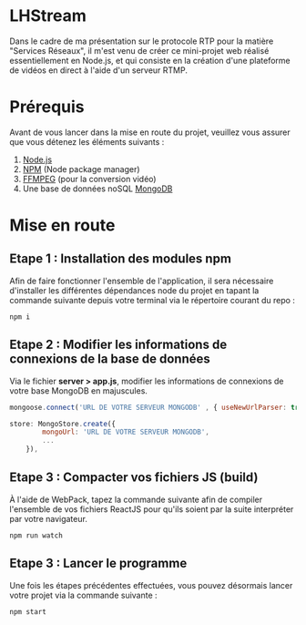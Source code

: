 # LHStream

Dans le cadre de ma présentation sur le protocole RTP pour la matière "Services Réseaux", il m'est venu de créer ce mini-projet web réalisé essentiellement en Node.js, et qui consiste en la création d'une plateforme de vidéos en direct à l'aide d'un serveur RTMP.

# Prérequis

Avant de vous lancer dans la mise en route du projet, veuillez vous assurer que vous détenez les éléments suivants :

1. [Node.js](https://nodejs.org/en/)
2. [NPM](https://www.npmjs.com/) (Node package manager)
3. [FFMPEG](https://www.ffmpeg.org/) (pour la conversion vidéo)
4. Une base de données noSQL [MongoDB](https://www.mongodb.com/)

# Mise en route

## Etape 1 : Installation des modules npm

Afin de faire fonctionner l'ensemble de l'application, il sera nécessaire d'installer les différentes dépendances node du projet en tapant la commande suivante depuis votre terminal via le répertoire courant du repo :

``npm i``

## Etape 2 : Modifier les informations de connexions de la base de données

Via le fichier **server > app.js**, modifier les informations de connexions de votre base MongoDB en majuscules.

```js
mongoose.connect('URL DE VOTRE SERVEUR MONGODB' , { useNewUrlParser: true }); 
```

```js
store: MongoStore.create({
        mongoUrl: 'URL DE VOTRE SERVEUR MONGODB',
        ...
    }),
```

## Etape 3 : Compacter vos fichiers JS (build)

À l'aide de WebPack, tapez la commande suivante afin de compiler l'ensemble de vos fichiers ReactJS pour qu'ils soient par la suite interpréter par votre navigateur.

``npm run watch``

## Etape 3 : Lancer le programme

Une fois les étapes précédentes effectuées, vous pouvez désormais lancer votre projet via la commande suivante :

``npm start``
